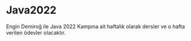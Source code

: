 # Java2022
Engin Demiroğ ile Java 2022 Kampına ait haftalık olarak dersler ve o hafta verilen ödevler olacaktır.
